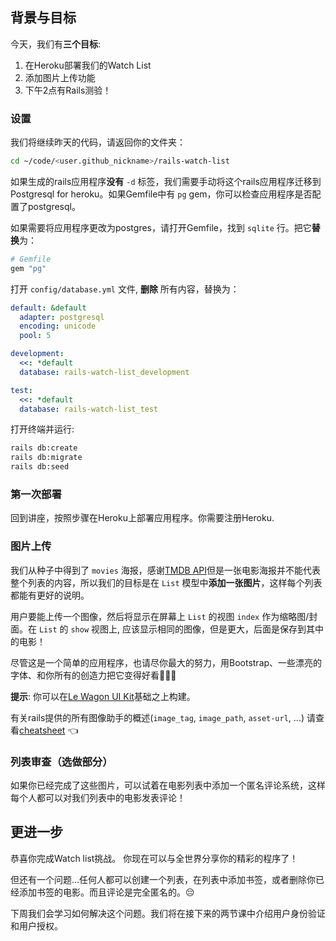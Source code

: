 ## 背景与目标

今天，我们有**三个目标**:

1. 在Heroku部署我们的Watch List
2. 添加图片上传功能
3. 下午2点有Rails测验！

### 设置

我们将继续昨天的代码，请返回你的文件夹：

```bash
cd ~/code/<user.github_nickname>/rails-watch-list
```

如果生成的rails应用程序**没有** `-d` 标签，我们需要手动将这个rails应用程序迁移到Postgresql for heroku。如果Gemfile中有 `pg` gem，你可以检查应用程序是否配置了postgresql。

如果需要将应用程序更改为postgres，请打开Gemfile，找到 `sqlite` 行。把它**替换**为：

```ruby
# Gemfile
gem "pg"
```

打开 `config/database.yml` 文件, **删除** 所有内容，替换为：

```yaml
default: &default
  adapter: postgresql
  encoding: unicode
  pool: 5

development:
  <<: *default
  database: rails-watch-list_development

test:
  <<: *default
  database: rails-watch-list_test
```

打开终端并运行:

```bash
rails db:create
rails db:migrate
rails db:seed
```

### 第一次部署

回到讲座，按照步骤在Heroku上部署应用程序。你需要注册Heroku.

### 图片上传

我们从种子中得到了 `movies` 海报，感谢[TMDB API](https://developers.themoviedb.org/3)但是一张电影海报并不能代表整个列表的内容，所以我们的目标是在 `List` 模型中**添加一张图片**，这样每个列表都能有更好的说明。

用户要能上传一个图像，然后将显示在屏幕上 `List` 的视图 `index` 作为缩略图/封面。在 `List` 的 `show` 视图上, 应该显示相同的图像，但是更大，后面是保存到其中的电影！

尽管这是一个简单的应用程序，也请尽你最大的努力，用Bootstrap、一些漂亮的字体、和你所有的创造力把它变得好看🎨😊🎨

**提示**: 你可以在[Le Wagon UI Kit](https://uikit.lewagon.com/)基础之上构建。

有关rails提供的所有图像助手的概述(`image_tag`, `image_path`, `asset-url`, ...) 请查看[cheatsheet](https://kitt.lewagon.com/knowledge/cheatsheets/rails_image_helpers) 👈

### 列表审查（选做部分）

如果你已经完成了这些图片，可以试着在电影列表中添加一个匿名评论系统，这样每个人都可以对我们列表中的电影发表评论！

## 更进一步

恭喜你完成Watch list挑战。 你现在可以与全世界分享你的精彩的程序了！

但还有一个问题...任何人都可以创建一个列表，在列表中添加书签，或者删除你已经添加书签的电影。而且评论是完全匿名的。😔

下周我们会学习如何解决这个问题。我们将在接下来的两节课中介绍用户身份验证和用户授权。
